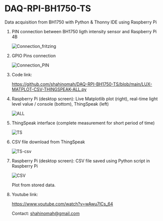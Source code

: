 # DAQ-RPI-BH1750-TS
Data acquisition from BH1750 with Python &amp; Thonny IDE using Raspberry Pi

1) PIN connection between BH1750 ligth intensity sensor and Raspberry Pi 4B

   ![Connection_fritzing](https://github.com/shahinomah/DAQ-RPI-BH1750-TS/assets/56672940/9478a756-1db1-4da7-a422-107225788f44)



2) GPIO Pins connection

   ![Connection_PIN](https://github.com/shahinomah/DAQ-RPI-BH1750-TS/assets/56672940/17042df3-ceb6-4c94-9160-e8a2d3cf84ef)



3) Code link:
   
   https://github.com/shahinomah/DAQ-RPI-BH1750-TS/blob/main/LUX-MATPLOT-CSV-THINGSPEAK-ALL.py



4) Raspberry Pi (desktop screen): Live Matplotlib plot (right), real-time light level value / console (bottom), ThingSpeak (left)

   ![ALL](https://github.com/shahinomah/DAQ-RPI-BH1750-TS/assets/56672940/f83cf390-6635-4a30-9380-a33365e494ae)



5) ThingSpeak interface (complete measurement for short period of time)

   ![TS](https://github.com/shahinomah/DAQ-RPI-BH1750-TS/assets/56672940/f9b80cfc-569b-4b97-b878-b0b82189b639)



6) CSV file download from ThingSpeak

   ![TS-csv](https://github.com/shahinomah/DAQ-RPI-BH1750-TS/assets/56672940/b2bb6a55-de15-41a5-a246-fe84d9319446)



7) Raspberry Pi (desktop screen): CSV file saved using Python script in Raspberry Pi

   ![CSV](https://github.com/shahinomah/DAQ-RPI-BH1750-TS/assets/56672940/9bfa894c-3ab4-4c40-b3c2-b7673aca22b6)

   Plot from stored data.


   
8) Youtube link:
   
   https://www.youtube.com/watch?v=wAwu7lCs_64



   Contact: shahinomah@gmail.com
